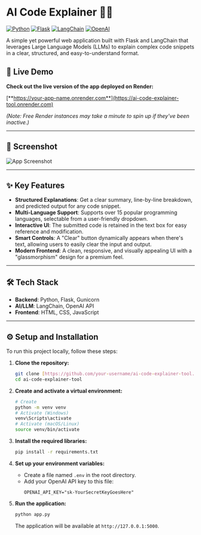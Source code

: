 # AI Code Explainer 🧑‍💻

[![Python](https://img.shields.io/badge/Python-3.11-blue.svg)](https://www.python.org/)
[![Flask](https://img.shields.io/badge/Flask-2.2-black.svg)](https://flask.palletsprojects.com/)
[![LangChain](https://img.shields.io/badge/LangChain-latest-green.svg)](https://www.langchain.com/)
[![OpenAI](https://img.shields.io/badge/OpenAI-API-purple.svg)](https://openai.com/)

A simple yet powerful web application built with Flask and LangChain that leverages Large Language Models (LLMs) to explain complex code snippets in a clear, structured, and easy-to-understand format.

## 🚀 Live Demo

**Check out the live version of the app deployed on Render:**

[**https://your-app-name.onrender.com**](https://ai-code-explainer-tool.onrender.com)

*(Note: Free Render instances may take a minute to spin up if they've been inactive.)*

---

## 📸 Screenshot

![App Screenshot](<img width="1192" height="879" alt="image" src="https://github.com/user-attachments/assets/cf508714-d8a6-4343-a129-5bdf1a38d5b2" />
)

---

## ✨ Key Features

* **Structured Explanations**: Get a clear summary, line-by-line breakdown, and predicted output for any code snippet.
* **Multi-Language Support**: Supports over 15 popular programming languages, selectable from a user-friendly dropdown.
* **Interactive UI**: The submitted code is retained in the text box for easy reference and modification.
* **Smart Controls**: A "Clear" button dynamically appears when there's text, allowing users to easily clear the input and output.
* **Modern Frontend**: A clean, responsive, and visually appealing UI with a "glassmorphism" design for a premium feel.

---

## 🛠️ Tech Stack

* **Backend**: Python, Flask, Gunicorn
* **AI/LLM**: LangChain, OpenAI API
* **Frontend**: HTML, CSS, JavaScript

---

## ⚙️ Setup and Installation

To run this project locally, follow these steps:

1.  **Clone the repository:**
    ```bash
    git clone [https://github.com/your-username/ai-code-explainer-tool.git](https://github.com/your-username/ai-code-explainer-tool.git)
    cd ai-code-explainer-tool
    ```

2.  **Create and activate a virtual environment:**
    ```bash
    # Create
    python -m venv venv
    # Activate (Windows)
    venv\Scripts\activate
    # Activate (macOS/Linux)
    source venv/bin/activate
    ```

3.  **Install the required libraries:**
    ```bash
    pip install -r requirements.txt
    ```

4.  **Set up your environment variables:**
    * Create a file named `.env` in the root directory.
    * Add your OpenAI API key to this file:
        ```
        OPENAI_API_KEY="sk-YourSecretKeyGoesHere"
        ```

5.  **Run the application:**
    ```bash
    python app.py
    ```
    The application will be available at `http://127.0.0.1:5000`.
